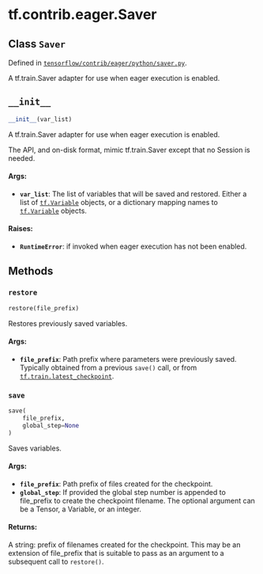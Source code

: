 <div itemscope itemtype="http://developers.google.com/ReferenceObject">
<meta itemprop="name" content="tf.contrib.eager.Saver" />
<meta itemprop="path" content="Stable" />
<meta itemprop="property" content="__init__"/>
<meta itemprop="property" content="restore"/>
<meta itemprop="property" content="save"/>
</div>

# tf.contrib.eager.Saver

## Class `Saver`





Defined in [`tensorflow/contrib/eager/python/saver.py`](/code/stable/tensorflow/contrib/eager/python/saver.py).

A tf.train.Saver adapter for use when eager execution is enabled.
  

<h2 id="__init__"><code>__init__</code></h2>

``` python
__init__(var_list)
```

A  tf.train.Saver adapter for use when eager execution is enabled.

  The API, and on-disk format, mimic tf.train.Saver except that no
  Session is needed.

#### Args:

* <b>`var_list`</b>: The list of variables that will be saved and restored. Either a
    list of <a href="../../../tf/Variable.md"><code>tf.Variable</code></a> objects, or a dictionary mapping names to
    <a href="../../../tf/Variable.md"><code>tf.Variable</code></a> objects.


#### Raises:

* <b>`RuntimeError`</b>: if invoked when eager execution has not been enabled.



## Methods

<h3 id="restore"><code>restore</code></h3>

``` python
restore(file_prefix)
```

Restores previously saved variables.

#### Args:

* <b>`file_prefix`</b>: Path prefix where parameters were previously saved.
    Typically obtained from a previous `save()` call, or from
    <a href="../../../tf/train/latest_checkpoint.md"><code>tf.train.latest_checkpoint</code></a>.

<h3 id="save"><code>save</code></h3>

``` python
save(
    file_prefix,
    global_step=None
)
```

Saves variables.

#### Args:

* <b>`file_prefix`</b>: Path prefix of files created for the checkpoint.
* <b>`global_step`</b>: If provided the global step number is appended to file_prefix
    to create the checkpoint filename. The optional argument can be a
    Tensor, a Variable, or an integer.


#### Returns:

A string: prefix of filenames created for the checkpoint. This may be
 an extension of file_prefix that is suitable to pass as an argument
 to a subsequent call to `restore()`.




